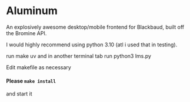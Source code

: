 # Aluminum
An explosively awesome desktop/mobile frontend for Blackbaud, built off the Bromine API.

I would highly recommend using python 3.10 (atl i used that in testing).

run make uv and in another terminal tab run python3 lms.py

Edit makefile as necessary
#### Please `make install`
and start it

